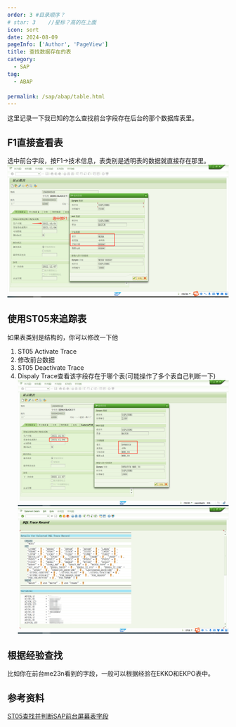 ```yaml
---
order: 3 #目录顺序？
# star: 3    //星标？高的在上面
icon: sort
date: 2024-08-09
pageInfo: ['Author', 'PageView']
title: 查找数据存在的表
category:
  - SAP
tag:
  - ABAP

permalink: /sap/abap/table.html
---
```

这里记录一下我已知的怎么查找前台字段存在后台的那个数据库表里。
<!-- more -->

<!-- <Catalog base='/' hideHeading/> -->

## F1直接查看表
选中前台字段，按F1→技术信息，表类别是透明表的数据就直接存在那里。
![alt text](image.png)
## 使用ST05来追踪表
如果表类别是结构的，你可以修改一下他
1. ST05 Activate Trace
2. 修改前台数据
3. ST05 Deactivate Trace
4. Dispaly Trace查看该字段存在于哪个表(可能操作了多个表自己判断一下)
![alt text](image-1.png)
![alt text](image-2.png)

## 根据经验查找
比如你在前台me23n看到的字段，一般可以根据经验在EKKO和EKPO表中。

## 参考资料
[ST05查找并判断SAP前台屏幕表字段](https://zhuanlan.zhihu.com/p/652011447)

